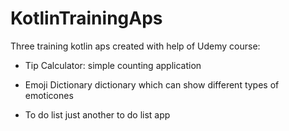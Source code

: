 # KotlinTrainingAps

Three training kotlin aps created with help of Udemy course:
 
 * Tip Calculator:
 simple counting application
 
 * Emoji Dictionary
 dictionary which can show different types of emoticones
 
 * To do list
 just another to do list app
